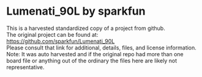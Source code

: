 
# Lumenati_90L by sparkfun  
This is a harvested standardized copy of a project from github.  
The original project can be found at:  
https://github.com/sparkfun/Lumenati_90L  
Please consult that link for additional, details, files, and license information.  
Note: It was auto harvested and if the original repo had more than one board file or anything out of the ordinary the files here are likely not representative.  
    